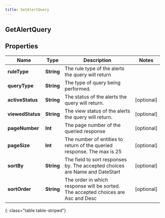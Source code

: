 ```yaml
---
title: GetAlertQuery
---
```

## GetAlertQuery

## Properties

|Name | Type | Description | Notes|
|------------ | ------------- | ------------- | -------------|
| **ruleType** | **String** | The rule type of the alerts the query will return | |
| **queryType** | **String** | The type of query being performed. | |
| **activeStatus** | **String** | The status of the alerts the query will return. | [optional] |
| **viewedStatus** | **String** | The view status of the alerts the query will return. | [optional] |
| **pageNumber** | **Int** | The page number of the queried response | [optional] |
| **pageSize** | **Int** | The number of entities to return of the queried response.  The max is 25 | [optional] |
| **sortBy** | **String** | The field to sort responses by.  The accepted choices are Name and DateStart | [optional] |
| **sortOrder** | **String** | The order in which response will be sorted.  The accepted choices are Asc and Desc | [optional] |
{: class="table table-striped"}


